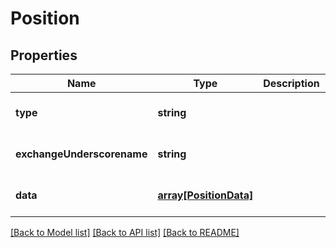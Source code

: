 # Position

## Properties
Name | Type | Description | Notes
------------ | ------------- | ------------- | -------------
**type** | **string** |  | [optional] [default to null]
**exchangeUnderscorename** | **string** |  | [optional] [default to null]
**data** | [**array[PositionData]**](PositionData.md) |  | [optional] [default to null]

[[Back to Model list]](../README.md#documentation-for-models) [[Back to API list]](../README.md#documentation-for-api-endpoints) [[Back to README]](../README.md)


